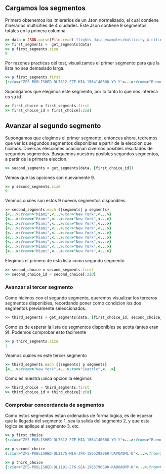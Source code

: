 <!--
Load the necessary libraries
>> require_relative '../../tool/filter_and_sort_functions_for_segments.rb'
<...>

-->

## Cargamos los segmentos

Primero obtenemos los itnierarios de un Json normalizado, el cual contiene itinerarios multicities de 4 ciudades. Este Json contiene 9 segmentos totales en la primera columna.
```ruby
>> data = JSON.parse(File.read('flights_data_examples/multicity_4_cities.json'))['payload']
>> first_segments =  get_segments(data)
>> p first_segments.size
9
```

Por razones practicas del test, visualizamos el primer segmento para que la lista no sea
demasiado larga. 
```ruby
>> p first_segments.first
{:zid=>"ZFS-PUBLISHED-DL7612-EZE-MIA-1564140600-Y9-Y"<...>:from=>"Buenos Aires",<...>:to=>"Miami",<...>}

```
Supongamos que elegimos este segmento, por lo tanto lo que nos interesa es su id
```ruby
>> first_choice = first_segments.first
>> first_choice_id = first_choice[:zid]

```

## Avanzar al segundo segmento
Supongamos que elegimos el primer segmento, entonces ahora, tedremos que ver los segundos segmentos disponibles a partir de la eleccion que hicimos. Diversas elecciones ocacionan diversos posibles resultados
de segundos segmentos.
Busquemos nuestros posibles segundos segmentos, a partir de la primera eleccion.
```ruby
>> second_segments = get_segments(data, [first_choice_id])  

```

Vemos que las opciones son nuevamente 9.


```ruby
>> p second_segments.size
9
```
Veamos cuales son estos 9 nuevos segmentos disponibles. 

```ruby
>> second_segments.each {|segments| p segments}
{<...>:from=>"Miami",<...>:to=>"New York",<...>}
{<...>:from=>"Miami",<...>:to=>"New York",<...>}
{<...>:from=>"Miami",<...>:to=>"New York",<...>}
{<...>:from=>"Miami",<...>:to=>"New York",<...>}
{<...>:from=>"Miami",<...>:to=>"New York",<...>}
{<...>:from=>"Miami",<...>:to=>"New York",<...>}
{<...>:from=>"Miami",<...>:to=>"New York",<...>}
{<...>:from=>"Miami",<...>:to=>"New York",<...>}
{<...>:from=>"Miami",<...>:to=>"New York",<...>}

```

Elegimos el primero de esta lista como segundo segmento

```ruby
>> second_choice = second_segments.first
>> second_choice_id = second_choice[:zid]

```

### Avanzar al tercer segmento
Como hicimos con el segundo segmento, queremos visualizar los terceros segmentos disponibles, recordando
poner como condicion los dos segmentos previamente seleccionados. 
```ruby
>> third_segments = get_segments(data, [first_choice_id, second_choice_id])   

```
Como es de esperar la lista de segmentos disponibles se acota (antes eran 9). Podemos comprobar
esto facimente

```ruby
>> p third_segments.size
1
```
Veamos cuales es este tercer segmento

```ruby
>> third_segments.each {|segments| p segments}
{<...>:from=>"New York",<...>:to=>"Seattle",<...>}

```

Como es nuestra unica opcion la elegimos
```ruby
>> third_choice = third_segments.first
>> third_choice_id = third_choice[:zid]

```

### Comprobar concordancia de segmentos

Como estos segmentos estan ordenados de forma logica, es de esperar que la llegada del segmento 1, sea la
salida del segmento 2, y que esta logica se aplique al segmento 3, etc.

```ruby
>> p first_choice
{:zid=>"ZFS-PUBLISHED-DL7612-EZE-MIA-1564140600-Y9-Y"<...>:from=>"Buenos Aires",<...>:to=>"Miami",<...>}

```

```ruby
>> p second_choice
{:zid=>"ZFS-PUBLISHED-DL2175-MIA-JFK-1565292060-UAVQA0ML-U"<...>:from=>"Miami",<...>:to=>"New York",<...>}

```

```ruby
>> p third_choice
{:zid=>"ZFS-PUBLISHED-DL1191-JFK-SEA-1565796600-KAUOA0MP-K"<...>:from=>"New York",<...>:to=>"Seattle",<...>}

```